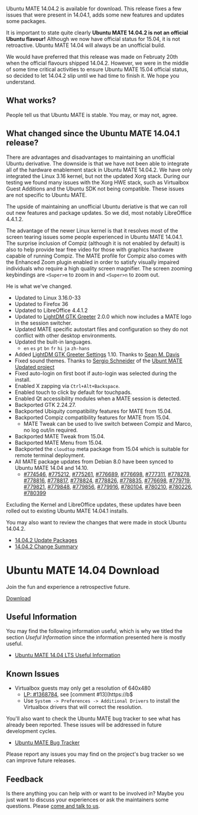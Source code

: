 <!--
.. title: Ubuntu MATE 14.04.2 Release
.. slug: ubuntu-mate-trusty-14.04.2-release
.. date: 2015-03-23 21:54:37 UTC
.. tags: Ubuntu,MATE,Trusty,final
.. link:
.. description:
.. type: text
.. author: Martin Wimpress
-->

Ubuntu MATE 14.04.2 is available for download. This release fixes a few
issues that were present in 14.04.1, adds some new features and
updates some packages.

It is important to state quite clearly **Ubuntu MATE 14.04.2 is not an
official Ubuntu flavour!** Although we now have official status for 15.04,
it is not retroactive. Ubuntu MATE 14.04 will always be an unofficial build.

We would have preferred that this release was made on Februaty 20th when the
official flavours shipped 14.04.2. However, we were in the middle of some time
critical activities to ensure Ubuntu MATE 15.04 official status, so decided to
let 14.04.2 slip until we had time to finish it. We hope you understand.

## What works?

People tell us that Ubuntu MATE is stable. You may, or may not, agree.

## What changed since the Ubuntu MATE 14.04.1 release?

There are advantages and disadvantages to maintaining an unofficial Ubuntu 
derivative. The downside is that we have not been able to integrate all of
the hardware enablement stack in Ubuntu MATE 14.04.2. We have only integrated
the Linux 3.16 kernel, but not the updated Xorg stack. During our testing
we found many issues with the Xorg HWE stack, such as Virtualbox Guest Additions
and the Ubuntu SDK not being compatible. These issues are not specific to Ubuntu
MATE.

The upside of maintaining an unofficial Ubuntu deriative is that we can roll
out new features and package updates. So we did, most notably LibreOffice
4.4.1.2.

The advantage of the newer Linux kernel is that it resolves most
of the screen tearing issues some people experienced in Ubuntu MATE
14.04.1. The surprise inclusion of Compiz (although it is not enabled
by default) is also to help provide tear free video for those with
graphics hardware capable of running Compiz. The MATE profile for Compiz
also comes with the Enhanced Zoom plugin enabled in order to satisfy
visually impaired individuals who require a high quality screen
magnifier. The screen zooming keybindings are `<Super>m` to zoom in
and `<Super>n` to zoom out.

He is what we've changed.

  * Updated to Linux 3.16.0-33
  * Updated to Firefox 36
  * Updated to LibreOffice 4.4.1.2
  * Updated to [LightDM GTK Greeter](http://smdavis.us/projects/lightdm-gtk-greeter/) 2.0.0 which now includes a MATE logo in the session switcher.
  * Updated MATE specific autostart files and configuration so they do not conflict with other desktop environments.
  * Updated the built-in languages.
    * `en` `es` `pt` `bn` `fr` `hi` `ja` `zh-hans`
  * Added [LightDM GTK Greeter Settings](https://launchpad.net/lightdm-gtk-greeter-settings) 1.10. Thanks to [Sean M. Davis](http://smdavis.us)
  * Fixed sound themes. Thanks to [Sergio Schneider](https://plus.google.com/116549967007914384885/about) of the [Ubunt MATE Updated project](http://sourceforge.net/projects/uumate/)
  * Fixed auto-login on first boot if auto-login was selected during the install.
  * Enabled X zapping via `Ctrl+Alt+Backspace`. 
  * Enabled touch to click by default for touchpads.
  * Enabled Qt accessibility modules when a MATE session is detected.
  * Backported GTK 2.24.27.
  * Backported Ubiquity compatibility features for MATE from 15.04.
  * Backported Compiz compatibility features for MATE from 15.04.
    * MATE Tweak can be used to live switch between Compiz and Marco, no log out/in required.
  * Backported MATE Tweak from 15.04.
  * Backported MATE Menu from 15.04.
  * Backported the `cloudtop` meta package from 15.04 which is suitable for remote terminal deployment.
  * All MATE package updates from Debian 8.0 have been synced to Ubuntu MATE 14.04 and 14.10.
    * [#774546](https://bugs.debian.org/774546), [#775212](https://bugs.debian.org/775212),
    [#775261](https://bugs.debian.org/775261), [#776689](https://bugs.debian.org/776689),
    [#776698](https://bugs.debian.org/776698), [#777311](https://bugs.debian.org/777311),
    [#778278](https://bugs.debian.org/778278), [#778816](https://bugs.debian.org/778816),
    [#778817](https://bugs.debian.org/778817), [#778824](https://bugs.debian.org/778824),
    [#778826](https://bugs.debian.org/778826), [#778835](https://bugs.debian.org/778835),
    [#776698](https://bugs.debian.org/776698), [#779719](https://bugs.debian.org/779719),
    [#779821](https://bugs.debian.org/779821), [#779848](https://bugs.debian.org/779848),
    [#779856](https://bugs.debian.org/779856), [#779916](https://bugs.debian.org/779916),
    [#780104](https://bugs.debian.org/780104), [#780210](https://bugs.debian.org/780210),
    [#780226](https://bugs.debian.org/780226), [#780399](https://bugs.debian.org/780399)

Excluding the Kernel and LibreOffice updates, these updates have been rolled out 
to existing Ubuntu MATE 14.04.1 installs.

You may also want to review the changes that were made in stock Ubuntu 14.04.2.

  * [14.04.2 Update Packages](https://wiki.ubuntu.com/TrustyTahr/ReleaseNotes#Updated_Packages)
  * [14.04.2 Change Summary](https://wiki.ubuntu.com/TrustyTahr/ReleaseNotes/ChangeSummary/14.04.2)

<div class="bs-component">
    <div class="jumbotron">
        <h1>Ubuntu MATE 14.04 Download</h1>
        <p>Join the fun and experience a retrospective future.</p>
        <a href="/trusty/" class="btn btn-primary btn-lg">Download</a>
        </p>
    </div>
</div>

## Useful Information

You may find the following information useful, which is why we titled 
the section *Useful Information* since the information presented here
is mostly useful.

  * [Ubuntu MATE 14.04 LTS Useful Information](https://ubuntu-mate.community/t/ubuntu-mate-14-04-lts-useful-information/25)

## Known Issues

  * Virtualbox guests may only get a resolution of 640x480
    * [LP: #1368784](https://bugs.launchpad.net/ubuntu/+source/virtualbox/+bug/1368784/), see [comment #13](https://b$
    * Use `System -> Preferences -> Additional Drivers` to install the
    Virtualbox drivers that will correct the resolution.

You'll also want to check the Ubuntu MATE bug tracker to see what
has already been reported. These issues will be addressed in future
development cycles.

  * [Ubuntu MATE Bug Tracker](https://bugs.launchpad.net/ubuntu-mate)

Please report any issues you may find on the project's bug tracker
so we can improve future releases.

## Feedback

Is there anything you can help with or want to be involved in? Maybe
you just want to discuss your experiences or ask the maintainers some
questions. Please [come and talk to us](/community/).
